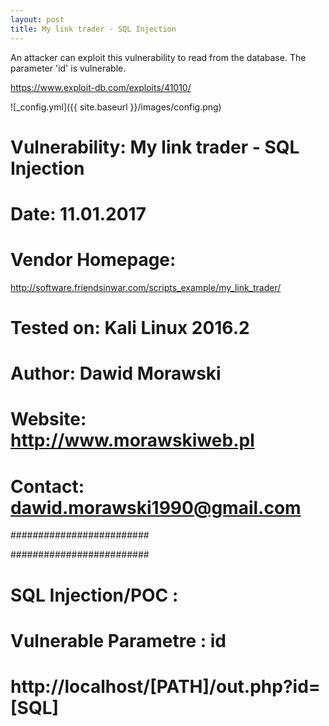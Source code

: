 ```yaml
---
layout: post
title: My link trader - SQL Injection 
---
```


An attacker can exploit this vulnerability to read from the database. The parameter 'id' is vulnerable.

https://www.exploit-db.com/exploits/41010/

![_config.yml]({{ site.baseurl }}/images/config.png)

# Vulnerability: My link trader - SQL Injection
# Date: 11.01.2017
# Vendor Homepage:
http://software.friendsinwar.com/scripts_example/my_link_trader/
# Tested on: Kali Linux 2016.2
# Author: Dawid Morawski
# Website: http://www.morawskiweb.pl
# Contact: dawid.morawski1990@gmail.com
#########################
 
#########################
# SQL Injection/POC :
# Vulnerable Parametre : id
# http://localhost/[PATH]/out.php?id=[SQL]
